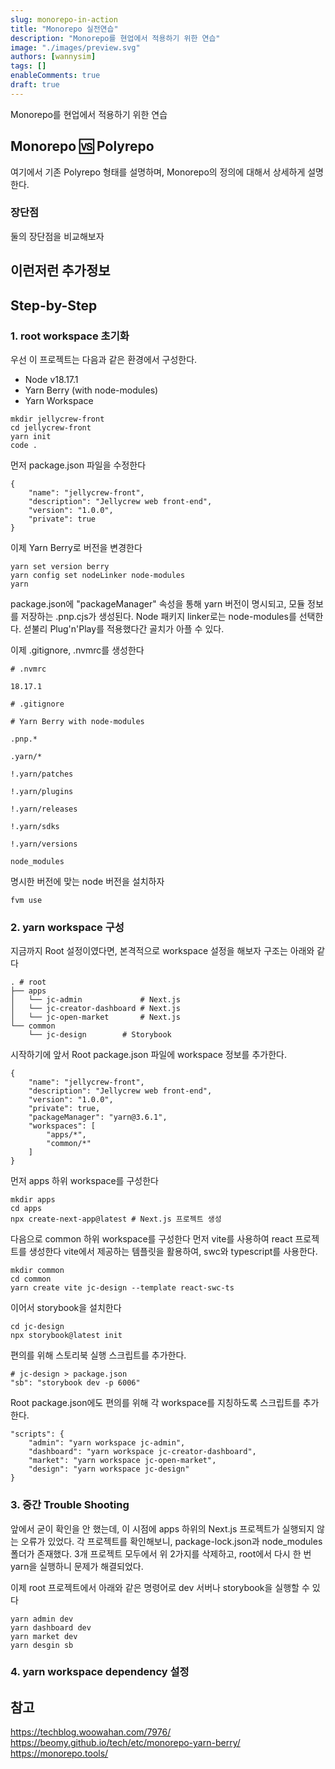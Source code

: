 ```yaml
---
slug: monorepo-in-action
title: "Monorepo 실전연습"
description: "Monorepo를 현업에서 적용하기 위한 연습"
image: "./images/preview.svg"
authors: [wannysim]
tags: []
enableComments: true
draft: true
---
```


Monorepo를 현업에서 적용하기 위한 연습

<!-- truncate -->

## Monorepo 🆚 Polyrepo

여기에서 기존 Polyrepo 형태를 설명하며, Monorepo의 정의에 대해서 상세하게 설명한다.

### 장단점

둘의 장단점을 비교해보자

## 이런저런 추가정보

## Step-by-Step

### 1. root workspace 초기화
우선 이 프로젝트는 다음과 같은 환경에서 구성한다.
- Node v18.17.1
- Yarn Berry (with node-modules)
- Yarn Workspace

```
mkdir jellycrew-front
cd jellycrew-front
yarn init
code .
```

먼저 package.json 파일을 수정한다
```
{
	"name": "jellycrew-front",
	"description": "Jellycrew web front-end",
	"version": "1.0.0",
	"private": true
}
```

이제 Yarn Berry로 버전을 변경한다
```
yarn set version berry
yarn config set nodeLinker node-modules
yarn
```

package.json에 "packageManager" 속성을 통해 yarn 버전이 명시되고, 모듈 정보를 저장하는 .pnp.cjs가 생성된다. Node 패키지 linker로는 node-modules를 선택한다. 섣불리 Plug'n'Play를 적용했다간 골치가 아플 수 있다.

이제 .gitignore, .nvmrc를 생성한다
```
# .nvmrc

18.17.1
```

```
# .gitignore

# Yarn Berry with node-modules

.pnp.*

.yarn/*

!.yarn/patches

!.yarn/plugins

!.yarn/releases

!.yarn/sdks

!.yarn/versions

node_modules
```

명시한 버전에 맞는 node 버전을 설치하자
```
fvm use
```


### 2. yarn workspace 구성

지금까지 Root 설정이였다면, 본격적으로 workspace 설정을 해보자
구조는 아래와 같다

```
. # root
├── apps
│   └── jc-admin             # Next.js
│   └── jc-creator-dashboard # Next.js
│   └── jc-open-market       # Next.js
└── common
    └── jc-design        # Storybook
```

시작하기에 앞서 Root package.json 파일에 workspace 정보를 추가한다.
```
{
	"name": "jellycrew-front",
	"description": "Jellycrew web front-end",
	"version": "1.0.0",
	"private": true,
	"packageManager": "yarn@3.6.1",
	"workspaces": [
		"apps/*",
		"common/*"
	]
}
```

먼저 apps 하위 workspace를 구성한다
```
mkdir apps
cd apps
npx create-next-app@latest # Next.js 프로젝트 생성
```

다음으로 common 하위 workspace를 구성한다
먼저 vite를 사용하여 react 프로젝트를 생성한다
vite에서 제공하는 템플릿을 활용하여, swc와 typescript를 사용한다.
```
mkdir common
cd common
yarn create vite jc-design --template react-swc-ts
```

이어서 storybook을 설치한다
```
cd jc-design
npx storybook@latest init
```

편의를 위해 스토리북 실행 스크립트를 추가한다.
```
# jc-design > package.json
"sb": "storybook dev -p 6006"
```

Root package.json에도 편의를 위해 각 workspace를 지칭하도록 스크립트를 추가한다.
```
"scripts": {
	"admin": "yarn workspace jc-admin",
    "dashboard": "yarn workspace jc-creator-dashboard",
    "market": "yarn workspace jc-open-market",
    "design": "yarn workspace jc-design"
}
```
### 3. 중간 Trouble Shooting
앞에서 굳이 확인을 안 했는데, 이 시점에 apps 하위의 Next.js 프로젝트가 실행되지 않는 오류가 있었다. 각 프로젝트를 확인해보니, package-lock.json과 node_modules 폴더가 존재했다. 3개 프로젝트 모두에서 위 2가지를 삭제하고, root에서 다시 한 번 yarn을 실행하니 문제가 해결되었다.

이제 root 프로젝트에서 아래와 같은 명령어로 dev 서버나 storybook을 실행할 수 있다

```
yarn admin dev
yarn dashboard dev
yarn market dev
yarn desgin sb
```

### 4. yarn workspace dependency 설정


## 참고
https://techblog.woowahan.com/7976/
https://beomy.github.io/tech/etc/monorepo-yarn-berry/
https://monorepo.tools/